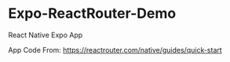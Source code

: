 # Expo-ReactRouter-Demo
React Native Expo App

App Code From: https://reactrouter.com/native/guides/quick-start
